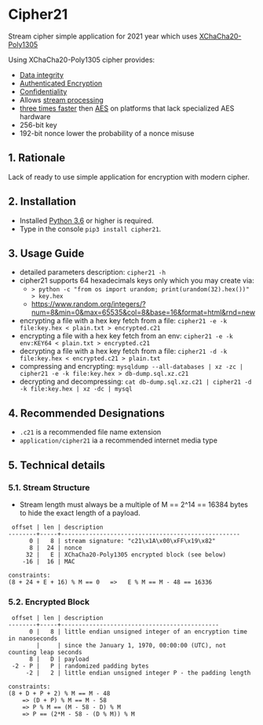 # Cipher21

Stream cipher simple application for 2021 year which uses
[XChaCha20-Poly1305](https://tools.ietf.org/html/draft-irtf-cfrg-xchacha-03)

Using XChaCha20-Poly1305 cipher provides:
- [Data integrity](https://en.wikipedia.org/wiki/Data_integrity)
- [Authenticated Encryption](https://en.wikipedia.org/wiki/Authenticated_encryption)
- [Confidentiality](https://en.wikipedia.org/wiki/Confidentiality)
- Allows [stream processing](https://en.wikipedia.org/wiki/Stream_processing)
- [three times faster](https://tools.ietf.org/html/rfc7539) then [AES](https://en.wikipedia.org/wiki/Advanced_Encryption_Standard)
  on platforms that lack specialized AES hardware
- 256-bit key
- 192-bit nonce lower the probability of a nonce misuse

## 1. Rationale

Lack of ready to use simple application for encryption with modern cipher.

## 2. Installation

- Installed [Python 3.6](https://www.python.org/) or higher is required. 
- Type in the console `pip3 install cipher21`.

## 3. Usage Guide

- detailed parameters description: `cipher21 -h`
- cipher21 supports 64 hexadecimals keys only which you may create via:
  - `> python -c "from os import urandom; print(urandom(32).hex())" > key.hex`
  - https://www.random.org/integers/?num=8&min=0&max=65535&col=8&base=16&format=html&rnd=new
- encrypting a file with a hex key fetch from a file: `cipher21 -e -k file:key.hex < plain.txt > encrypted.c21`
- encrypting a file with a hex key fetch from an env: `cipher21 -e -k env:KEY64 < plain.txt > encrypted.c21`
- decrypting a file with a hex key fetch from a file: `cipher21 -d -k file:key.hex < encrypted.c21 > plain.txt`
- compressing and encrypting: `mysqldump --all-databases | xz -zc | cipher21 -e -k file:key.hex > db-dump.sql.xz.c21`
- decrypting and decompressing: `cat db-dump.sql.xz.c21 | cipher21 -d -k file:key.hex | xz -dc | mysql`

## 4. Recommended Designations 

- `.c21` is a recommended file name extension
- `application/cipher21` ia a recommended internet media type

## 5. Technical details

### 5.1. Stream Structure

- Stream length must always be a multiple of M == 2^14 == 16384 bytes to hide the exact length of a payload.

```
 offset | len | description
--------+-----+---------------------------------------------------
      0 |   8 | stream signature: "c21\x1A\x00\xFF\x19\x82"
      8 |  24 | nonce
     32 |   E | XChaCha20-Poly1305 encrypted block (see below)
    -16 |  16 | MAC

constraints:
(8 + 24 + E + 16) % M == 0   =>   E % M == M - 48 == 16336
```

### 5.2. Encrypted Block

```
 offset | len | description
--------+-----+---------------------------------------------
      0 |   8 | little endian unsigned integer of an encryption time in nanoseconds
        |     | since the January 1, 1970, 00:00:00 (UTC), not counting leap seconds
      8 |   D | payload
 -2 - P |   P | randomized padding bytes
     -2 |   2 | little endian unsigned integer P - the padding length

constraints:
(8 + D + P + 2) % M == M - 48
    => (D + P) % M == M - 58
    => P % M == (M - 58 - D) % M
    => P == (2*M - 58 - (D % M)) % M
```
